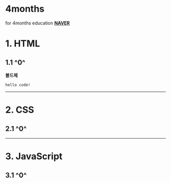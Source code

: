 # 4months
for 4months education
[**NAVER**](https://www.naver.com/)

# 1. HTML
## 1.1 ^0^
**볼드체**
```
hello code!
```

****

# 2. CSS
## 2.1 ^0^

****

# 3. JavaScript
## 3.1 ^0^
